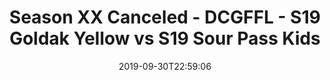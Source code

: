 ---
title: Season XX Canceled - DCGFFL - S19 Goldak Yellow vs S19 Sour Pass Kids
teams-score:
- team: _teams/gold.md
  score: 26
- team: _teams/lime-2.md
  score: 13
mvp: Dewayne, John
game-ball: Pat, Andy
season: 19
week: 4
date: '2019-09-30T22:59:06'
pageid: season-xix-week-4-9-29-7031-vs-7033
---